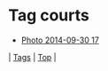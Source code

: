 <!--
title: Tag courts
date: 2020-06-28T15:26:59.859Z
tags:
-->
# Tag courts

 * [Photo 2014-09-30 17](98817338234.md)

| [Tags](tags.md) | [Top](index.md) |
